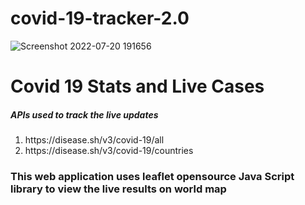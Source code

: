 # covid-19-tracker-2.0
![Screenshot 2022-07-20 191656](https://user-images.githubusercontent.com/62851444/180002499-a75bb9a7-481c-4134-af18-194979f2c013.png)
<h1>Covid 19 Stats and Live Cases</h1>
<h5>APIs used to track the live updates</h5>
<ol>
<li>https://disease.sh/v3/covid-19/all</li>
<li>https://disease.sh/v3/covid-19/countries</li>
</ol>
<h3>This web application uses leaflet opensource Java Script library to view the live results on world map</h3>
